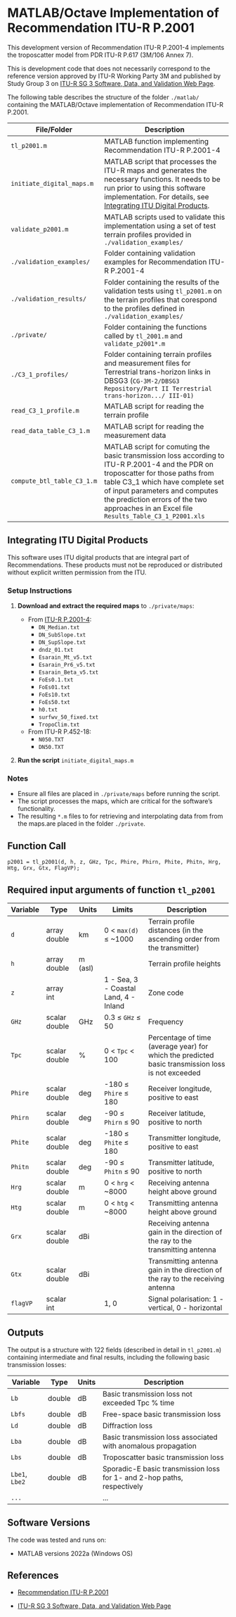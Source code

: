 # MATLAB/Octave Implementation of Recommendation ITU-R P.2001

<!---[![DOI](https://zenodo.org/badge/459560677.svg)](https://zenodo.org/badge/latestdoi/459560677)

This code repository contains a MATLAB/Octave software implementation of [Recommendation ITU-R P.2001-4](https://www.itu.int/rec/R-REC-P.2001/en) with a general purpose wide-range terrestrial propagation model in the frequency range 30 MHz to 50 GHz.  

This version of the code corresponds to the reference version approved by ITU-R Working Party 3M and published on [ITU-R SG 3 Software, Data, and Validation Web Page](https://www.itu.int/en/ITU-R/study-groups/rsg3/Pages/iono-tropo-spheric.aspx) as digital supplement to [Recommendation ITU-R P.2001](https://www.itu.int/rec/R-REC-P.2001/en).
-->
This development version of Recommendation ITU-R P.2001-4 implements the troposcatter model from PDR ITU-R P.617 (3M/106 Annex 7).

This is development code that does not necessarily correspond to the reference version approved by ITU-R Working Party 3M and published by Study Group 3 on [ITU-R SG 3 Software, Data, and Validation Web Page](https://www.itu.int/en/ITU-R/study-groups/rsg3/Pages/iono-tropo-spheric.aspx).


The following table describes the structure of the folder `./matlab/` containing the MATLAB/Octave implementation of Recommendation ITU-R P.2001.

| File/Folder               | Description                                                         |
|----------------------------|---------------------------------------------------------------------|
|`tl_p2001.m`                | MATLAB function implementing Recommendation ITU-R P.2001-4         |      
|`initiate_digital_maps.m`| MATLAB script that processes the ITU-R maps and generates the necessary functions. It needs to be run prior to using this software implementation. For details, see [Integrating ITU Digital Products](#integrating-itu-digital-products). |     
|`validate_p2001.m`                  | MATLAB scripts used to validate this implementation using a set of test terrain profiles provided in `./validation_examples/` |   
|`./validation_examples/`    | Folder containing validation examples for Recommendation ITU-R P.2001-4 |
|`./validation_results/`	   | Folder containing the results of the validation tests using `tl_p2001.m` on the terrain profiles that corespond to the profiles defined in `./validation_examples/` |
|`./private/`   |             Folder containing the functions called by `tl_2001.m` and `validate_p2001*.m`|
|`./C3_1_profiles/`   |             Folder containing terrain profiles and measurement files for Terrestrial trans-horizon links in DBSG3 (`CG-3M-2/DBSG3 Repository/Part II Terrestrial trans-horizon.../ III-01)`|
|`read_C3_1_profile.m`   |             MATLAB script for reading the terrain profile|
|`read_data_table_C3_1.m`   |             MATLAB script for reading the measurement data|
|`compute_btl_table_C3_1.m`   |             MATLAB script for comuting the basic transmission loss according to ITU-R P.2001-4 and the PDR on troposcatter for those paths from table C3_1 which have complete set of input parameters and computes the prediction errors of the two approaches in an Excel file `Results_Table_C3_1_P2001.xls`|


## Integrating ITU Digital Products

This software uses ITU digital products that are integral part of Recommendations. These products must not be reproduced or distributed without explicit written permission from the ITU.

### Setup Instructions

1. **Download and extract the required maps** to `./private/maps`:

   - From [ITU-R P.2001-4](https://www.itu.int/dms_pubrec/itu-r/rec/p/R-REC-P.2001-4-202109-S!!ZIP-E.zip):
     - `DN_Median.txt`
     - `DN_SubSlope.txt`
     - `DN_SupSlope.txt`	
     - `dndz_01.txt`
     - `Esarain_Mt_v5.txt`
     - `Esarain_Pr6_v5.txt`
     - `Esarain_Beta_v5.txt`	
     - `FoEs0.1.txt`	
     - `FoEs01.txt`
     - `FoEs10.txt`
     - `FoEs50.txt`
     - `h0.txt`
     - `surfwv_50_fixed.txt`
     - `TropoClim.txt`
   - From ITU-R P.452-18:
     - `N050.TXT`
     - `DN50.TXT`
     
2. **Run the script** `initiate_digital_maps.m` 

### Notes

- Ensure all files are placed in `./private/maps` before running the script.
- The script processes the maps, which are critical for the software’s functionality.
- The resulting `*.m` files to for retrieving and interpolating data from from the maps.are placed in the folder `./private`.

## Function Call

~~~
p2001 = tl_p2001(d, h, z, GHz, Tpc, Phire, Phirn, Phite, Phitn, Hrg, Htg, Grx, Gtx, FlagVP);
~~~

## Required input arguments of function `tl_p2001`

| Variable          | Type   | Units | Limits       | Description  |
|-------------------|--------|-------|--------------|--------------|
| `d`               | array double | km   | 0 < `max(d)` ≤ ~1000 | Terrain profile distances (in the ascending order from the transmitter)|
| `h`          | array double | m (asl)   |   | Terrain profile heights |
| `z`          | array int    |       |  1 - Sea, 3 - Coastal Land, 4 - Inland |  Zone code |
| `GHz`               | scalar double | GHz   | 0.3 ≤ `GHz` ≤ 50 | Frequency   |
| `Tpc`               | scalar double | %   | 0 < `Tpc` < 100 | Percentage of time (average year) for which the predicted basic transmission loss is not exceeded |
| `Phire`               | scalar double | deg   | -180 ≤ `Phire` ≤ 180 | Receiver longitude, positive to east   |
| `Phirn`               | scalar double | deg   | -90 ≤ `Phirn` ≤ 90 | Receiver latitude, positive to north     |
| `Phite`               | scalar double | deg   | -180 ≤ `Phite` ≤ 180 | Transmitter longitude, positive to east   |
| `Phitn`               | scalar double | deg   | -90 ≤ `Phitn` ≤ 90   | Transmitter latitude, positive to north     |
| `Hrg`                 | scalar double    | m      |   0 < `hrg`  < ~8000          |  Receiving antenna height above ground |
| `Htg`                 | scalar double    | m      |   0 < `htg`  < ~8000          |  Transmitting antenna height above ground |
| `Grx`                 | scalar double    | dBi      |                             |  Receiving antenna gain in the direction of the ray to the transmitting antenna |
| `Gtx`                 | scalar double    | dBi      |            |  Transmitting antenna gain in the direction of the ray to the receiving antenna |
| `flagVP`                 | scalar int    |        |   1, 0         |  Signal polarisation: 1 - vertical, 0 - horizontal |

## Outputs ##
The output is a structure with 122 fields (described in detail in `tl_p2001.m`) containing intermediate and final results, including the following basic transmission losses:

| Variable   | Type   | Units | Description |
|------------|--------|-------|-------------|
| `Lb`    | double | dB    | Basic transmission loss not exceeded Tpc % time |
| `Lbfs`    | double | dB    |Free-space basic transmission loss |
| `Ld`    | double | dB    | Diffraction loss |
| `Lba`    | double | dB    | Basic transmission loss associated with anomalous propagation |
| `Lbs`    | double | dB    | Troposcatter basic transmission loss |
| `Lbe1`, `Lbe2`    | double | dB    | Sporadic-E basic transmission loss for 1- and 2-hop paths, respectively |
| `...`    |  |    | ... |

## Software Versions
The code was tested and runs on:
* MATLAB versions 2022a (Windows OS)


## References

* [Recommendation ITU-R P.2001](https://www.itu.int/rec/R-REC-P.2001/en)

* [ITU-R SG 3 Software, Data, and Validation Web Page](https://www.itu.int/en/ITU-R/study-groups/rsg3/Pages/iono-tropo-spheric.aspx)
